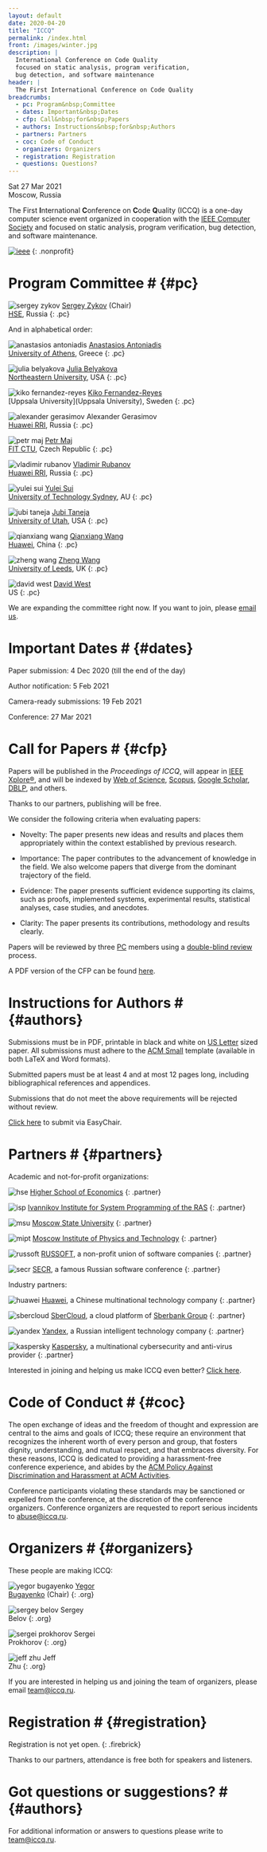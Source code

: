 ```yaml
---
layout: default
date: 2020-04-20
title: "ICCQ"
permalink: /index.html
front: /images/winter.jpg
description: |
  International Conference on Code Quality
  focused on static analysis, program verification,
  bug detection, and software maintenance
header: |
  The First International Conference on Code Quality
breadcrumbs:
  - pc: Program&nbsp;Committee
  - dates: Important&nbsp;Dates
  - cfp: Call&nbsp;for&nbsp;Papers
  - authors: Instructions&nbsp;for&nbsp;Authors
  - partners: Partners
  - coc: Code of Conduct
  - organizers: Organizers
  - registration: Registration
  - questions: Questions?
---
```


Sat 27 Mar 2021
<br/>
Moscow, Russia

The First **I**nternational **C**onference on **C**ode **Q**uality (ICCQ)
is a one-day computer science event
organized in cooperation with the [IEEE Computer Society](https://conferences.ieee.org/conferences_events/conferences/conferencedetails/51190)
and focused on static analysis, program verification,
bug detection, and software maintenance.

[![ieee](/images/ieee-cs.svg)](https://conferences.ieee.org/conferences_events/conferences/conferencedetails/51190)
{: .nonprofit}

# Program Committee # {#pc}

![sergey zykov](/images/pc/sergey-zykov.jpg)
[Sergey Zykov](https://scholar.google.com/citations?user=68uxw-AAAAAJ&hl=en) (Chair)
<br/>
[HSE](https://www.hse.ru/en/org/persons/3468544), Russia
{: .pc}

And in alphabetical order:

![anastasios antoniadis](/images/pc/anastasios-antoniadis.jpg)
[Anastasios Antoniadis](https://conf.researchr.org/profile/conf/anastasiosantoniadis)
<br/>
[University of Athens](https://en.uoa.gr/), Greece
{: .pc}

![julia belyakova](/images/pc/julia-belyakova.jpg)
[Julia Belyakova](https://julbinb.github.io/)
<br/>
[Northeastern University](https://www.northeastern.edu/), USA
{: .pc}

![kiko fernandez-reyes](/images/pc/kiko-fernandez-reyes.jpg)
[Kiko Fernandez-Reyes](https://www.plresearcher.com/)
<br/>
[Uppsala University](Uppsala University), Sweden
{: .pc}

![alexander gerasimov](/images/pc/alexander-gerasimov.jpg)
Alexander Gerasimov
<br/>
[Huawei RRI](https://career.huawei.ru/rri/), Russia
{: .pc}

![petr maj](/images/pc/petr-maj.jpg)
[Petr Maj](http://petamaj.github.io/)
<br/>
[FIT CTU](https://old.fit.cvut.cz/en), Czech Republic
{: .pc}

![vladimir rubanov](/images/pc/vladimir-rubanov.jpg)
[Vladimir Rubanov](https://www.rubanov.pro/)
<br/>
[Huawei RRI](https://career.huawei.ru/rri/), Russia
{: .pc}

![yulei sui](/images/pc/yulei-sui.jpg)
[Yulei Sui](https://yuleisui.github.io/)
<br/>
[University of Technology Sydney](https://www.uts.edu.au/), AU
{: .pc}

![jubi taneja](/images/pc/jubi-taneja.jpg)
[Jubi Taneja](http://www.cs.utah.edu/~jubi/)
<br/>
[University of Utah](https://www.cs.utah.edu/), USA
{: .pc}

![qianxiang wang](/images/pc/wang-qianxiang.jpg)
[Qianxiang Wang](https://ieeexplore.ieee.org/author/37278378900)
<br/>
[Huawei](https://www.huawei.com/), China
{: .pc}

![zheng wang](/images/pc/zheng-wang.jpg)
[Zheng Wang](https://zwang4.github.io/)
<br/>
[University of Leeds](http://www.leeds.ac.uk/), UK
{: .pc}

![david west](/images/pc/david-west.jpg)
[David West](http://davewest.us/)
<br/>
US
{: .pc}

We are expanding the committee right now. If you want to join,
please [email us](mailto:pc@iccq.ru).

# Important Dates # {#dates}

Paper submission: 4 Dec 2020 (till the end of the day)

Author notification: 5 Feb 2021

Camera-ready submissions: 19 Feb 2021

Conference: 27 Mar 2021

# Call for Papers # {#cfp}

Papers will be published in the _Proceedings of ICCQ_,
will appear in
[IEEE Xplore®](https://ieeexplore.ieee.org/Xplore/home.jsp),
and will be indexed by
[Web of Science](https://clarivate.com/webofsciencegroup/solutions/web-of-science/),
[Scopus](https://www.scopus.com/home.uri),
[Google Scholar](https://scholar.google.com/),
[DBLP](https://dblp.uni-trier.de/), and others.

Thanks to our partners, publishing will be free.

We consider the following criteria when evaluating papers:

  * Novelty: The paper presents new ideas and results and places them appropriately within the context established by previous research.

  * Importance: The paper contributes to the advancement of knowledge in the field. We also welcome papers that diverge from the dominant trajectory of the field.

  * Evidence: The paper presents sufficient evidence supporting its claims, such as proofs, implemented systems, experimental results, statistical analyses, case studies, and anecdotes.

  * Clarity: The paper presents its contributions, methodology and results clearly.

Papers will be reviewed by three [PC](#pc) members using
a [double-blind review](https://www.journals.elsevier.com/social-science-and-medicine/policies/double-blind-peer-review-guidelines) process.

A PDF version of the CFP can be found [here](https://latexonline.cc/compile?git=https%3A%2F%2Fgithub.com%2Fyegor256%2Ficcq.github.io&target=cfp%2Fcfp.tex&command=pdflatex&trackId=1590577068733).

# Instructions for Authors # {#authors}

Submissions must be in PDF, printable in black and white on
[US Letter](https://en.wikipedia.org/wiki/Letter_%28paper_size%29) sized paper. All submissions must adhere to the
[ACM Small](http://www.acm.org/publications/authors/submissions)
template (available in both LaTeX and Word formats).

Submitted papers must be at least 4 and at most 12 pages long,
including bibliographical references and appendices.

Submissions that do not meet the above requirements will be rejected without review.

[Click here](https://easychair.org/cfp/ICCQ20) to submit via EasyChair.

# Partners # {#partners}

Academic and not-for-profit organizations:

![hse](/images/hse.svg)
[Higher School of Economics](https://www.hse.ru/en/)
{: .partner}

![isp](/images/isp.png)
[Ivannikov Institute for System Programming of the RAS](https://www.ispras.ru/en/)
{: .partner}

![msu](/images/msu.png)
[Moscow State University](https://www.msu.ru/)
{: .partner}

![mipt](/images/mipt.png)
[Moscow Institute of Physics and Technology](https://mipt.ru/english/)
{: .partner}

![russoft](/images/russoft.svg)
[RUSSOFT](https://russoft.org/en/),
a non-profit union of software companies
{: .partner}

![secr](/images/secr.png)
[SECR](https://2021.secrus.org/?lang=en),
a famous Russian software conference
{: .partner}

Industry partners:

![huawei](/images/huawei.svg)
[Huawei](https://www.huawei.com),
a Chinese multinational technology company
{: .partner}

![sbercloud](/images/sbercloud.svg)
[SberCloud](https://sbercloud.ru/),
a cloud platform of [Sberbank Group](https://www.sberbank.com/about/group-overview)
{: .partner}

![yandex](/images/yandex.svg)
[Yandex](https://yandex.com/company/),
a Russian intelligent technology company
{: .partner}

![kaspersky](/images/kaspersky.svg)
[Kaspersky](https://www.kaspersky.com/),
a multinational cybersecurity and anti-virus provider
{: .partner}

Interested in joining and helping us make ICCQ even better?
[Click here](/partnership.html).

# Code of Conduct # {#coc}

The open exchange of ideas and the freedom of thought and expression
are central to the aims and goals of ICCQ; these require an environment
that recognizes the inherent worth of every person and group, that
fosters dignity, understanding, and mutual respect, and that embraces
diversity. For these reasons, ICCQ is dedicated to providing
a harassment-free conference experience, and abides by the
[ACM Policy Against Discrimination and Harassment at ACM Activities](https://www.acm.org/special-interest-groups/volunteer-resources/officers-manual/policy-against-discrimination-and-harassment).

Conference participants violating these standards may be sanctioned
or expelled from the conference, at the discretion of
the conference organizers. Conference organizers are requested
to report serious incidents to [abuse@iccq.ru](mailto:abuse@iccq.ru).

# Organizers # {#organizers}

These people are making ICCQ:

![yegor bugayenko](/images/orgs/yegor-bugayenko.jpg)
[Yegor<br/>Bugayenko](https://www.yegor256.com/about-me.html) (Chair)
{: .org}

<!--
![anastasia alexandrova](/images/orgs/anastasia-alexandrova.jpg)
Anastasia<br/>Alexandrova
{: .org}
-->

![sergey belov](/images/orgs/sergey-belov.jpg)
Sergey<br/>Belov
{: .org}

<!--
![alexander gerasimov](/images/orgs/alexander-gerasimov.jpg)
Alexander<br/>Gerasimov
{: .org}
-->

![sergei prokhorov](/images/orgs/sergei-prokhorov.jpg)
Sergei<br/>Prokhorov
{: .org}

<!--
![vladimir rubanov](/images/orgs/vladimir-rubanov.jpg)
Vladimir<br/>Rubanov
{: .org}
-->

![jeff zhu](/images/orgs/jeff-zhu.jpg)
Jeff<br/>Zhu
{: .org}

If you are interested in helping us and joining the team
of organizers, please email [team@iccq.ru](mailto:team@iccq.ru).

# Registration # {#registration}

Registration is not yet open.
{: .firebrick}

Thanks to our partners, attendance is free both for speakers and listeners.

# Got questions or suggestions? # {#authors}

For additional information or answers to questions please write
to [team@iccq.ru](mailto:team@iccq.ru).
